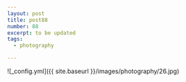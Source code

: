 ```yaml
---
layout: post
title: post88
number: 88
excerpt: to be updated
tags:
  - photography

---
```


![_config.yml]({{ site.baseurl }}/images/photography/26.jpg)